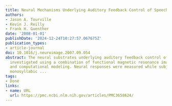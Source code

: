 ```yaml
---
title: Neural Mechanisms Underlying Auditory Feedback Control of Speech
authors:
- Jason A. Tourville
- Kevin J. Reilly
- Frank H. Guenther
date: '2008-01-01'
publishDate: '2024-12-24T10:27:57.067675Z'
publication_types:
- article-journal
doi: 10.1016/j.neuroimage.2007.09.054
abstract: The neural substrates underlying auditory feedback control of speech were
  investigated using a combination of functional magnetic resonance imaging (fMRI)
  and computational modeling. Neural responses were measured while subjects spoke
  monosyllabic ...
tags:
- Done
links:
- name: URL
  url: https://pmc.ncbi.nlm.nih.gov/articles/PMC3658624/
---
```

